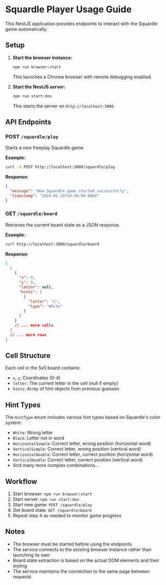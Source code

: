 # Squardle Player Usage Guide

This NestJS application provides endpoints to interact with the Squardle game automatically.

## Setup

1. **Start the browser instance:**

   ```bash
   npm run browser:start
   ```

   This launches a Chrome browser with remote debugging enabled.

2. **Start the NestJS server:**
   ```bash
   npm run start:dev
   ```
   This starts the server on `http://localhost:3000`.

## API Endpoints

### POST `/squardle/play`

Starts a new freeplay Squardle game.

**Example:**

```bash
curl -X POST http://localhost:3000/squardle/play
```

**Response:**

```json
{
  "message": "New Squardle game started successfully",
  "timestamp": "2024-01-15T10:30:00.000Z"
}
```

### GET `/squardle/board`

Retrieves the current board state as a JSON response.

**Example:**

```bash
curl http://localhost:3000/squardle/board
```

**Response:**

```json
[
  [
    {
      "x": 0,
      "y": 0,
      "letter": null,
      "hints": [
        {
          "letter": "C",
          "type": "White"
        }
      ]
    }
    // ... more cells
  ]
  // ... more rows
]
```

## Cell Structure

Each cell in the 5x5 board contains:

- `x`, `y`: Coordinates (0-4)
- `letter`: The current letter in the cell (null if empty)
- `hints`: Array of hint objects from previous guesses

## Hint Types

The `HintType` enum includes various hint types based on Squardle's color system:

- `White`: Wrong letter
- `Black`: Letter not in word
- `HorizontalSimple`: Correct letter, wrong position (horizontal word)
- `VerticalSimple`: Correct letter, wrong position (vertical word)
- `HorizontalDouble`: Correct letter, correct position (horizontal word)
- `VerticalDouble`: Correct letter, correct position (vertical word)
- And many more complex combinations...

## Workflow

1. Start browser: `npm run browser:start`
2. Start server: `npm run start:dev`
3. Start new game: `POST /squardle/play`
4. Get board state: `GET /squardle/board`
5. Repeat step 4 as needed to monitor game progress

## Notes

- The browser must be started before using the endpoints
- The service connects to the existing browser instance rather than launching its own
- Board state extraction is based on the actual DOM elements and their styling
- The service maintains the connection to the same page between requests
